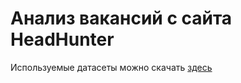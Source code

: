 # Анализ вакансий с сайта HeadHunter

Используемые датасеты можно скачать [здесь](https://drive.google.com/drive/folders/1Gz7D-zH8QytHSNICBqq7qrUE6Qz1WEaI?usp=drive_link)